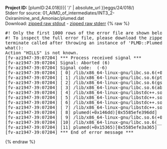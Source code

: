 **Project ID:** [plumID:24.018]({{ '/' | absolute_url }}eggs/24/018/)  
Stderr for source:  01_AIMD_of_intermediates/INT3_2-Oxiranimine_and_Amoniac/plumed.dat   
Download: [zipped raw stdout](plumed.dat.plumed.stdout.txt.zip) - [zipped raw stderr](plumed.dat.plumed.stderr.txt.zip) 
{% raw %}
<pre>
#! Only the first 1000 rows of the error file are shown below
#! To inspect the full error file, please download the zipped raw stderr file above
terminate called after throwing an instance of 'PLMD::Plumed::Exception'
what():
Action "HILLS" is not known.
[fv-az1947-39:07204] *** Process received signal ***
[fv-az1947-39:07204] Signal: Aborted (6)
[fv-az1947-39:07204] Signal code:  (-6)
[fv-az1947-39:07204] [ 0] /lib/x86_64-linux-gnu/libc.so.6(+0x45330)[0x7f6d03c45330]
[fv-az1947-39:07204] [ 1] /lib/x86_64-linux-gnu/libc.so.6(pthread_kill+0x11c)[0x7f6d03c9eb2c]
[fv-az1947-39:07204] [ 2] /lib/x86_64-linux-gnu/libc.so.6(gsignal+0x1e)[0x7f6d03c4527e]
[fv-az1947-39:07204] [ 3] /lib/x86_64-linux-gnu/libc.so.6(abort+0xdf)[0x7f6d03c288ff]
[fv-az1947-39:07204] [ 4] /lib/x86_64-linux-gnu/libstdc++.so.6(+0xa5ff5)[0x7f6d040a5ff5]
[fv-az1947-39:07204] [ 5] /lib/x86_64-linux-gnu/libstdc++.so.6(+0xbb0da)[0x7f6d040bb0da]
[fv-az1947-39:07204] [ 6] /lib/x86_64-linux-gnu/libstdc++.so.6(_ZSt10unexpectedv+0x0)[0x7f6d040a5a55]
[fv-az1947-39:07204] [ 7] /lib/x86_64-linux-gnu/libstdc++.so.6(+0xa5a6f)[0x7f6d040a5a6f]
[fv-az1947-39:07204] [ 8] plumed(+0x146dd)[0x5585efe396dd]
[fv-az1947-39:07204] [ 9] /lib/x86_64-linux-gnu/libc.so.6(+0x2a1ca)[0x7f6d03c2a1ca]
[fv-az1947-39:07204] [10] /lib/x86_64-linux-gnu/libc.so.6(__libc_start_main+0x8b)[0x7f6d03c2a28b]
[fv-az1947-39:07204] [11] plumed(+0x15365)[0x5585efe3a365]
[fv-az1947-39:07204] *** End of error message ***
</pre>
{% endraw %}

